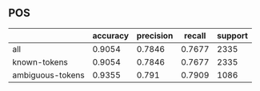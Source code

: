 
## POS

|                  | accuracy | precision | recall | support |
|------------------|----------|-----------|--------|---------|
| all              | 0.9054   | 0.7846    | 0.7677 | 2335    |
| known-tokens     | 0.9054   | 0.7846    | 0.7677 | 2335    |
| ambiguous-tokens | 0.9355   | 0.791     | 0.7909 | 1086    |

